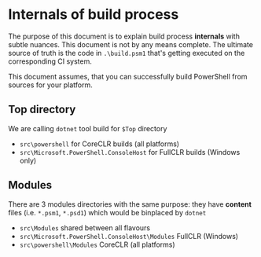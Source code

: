 Internals of build process
=========================================

The purpose of this document is to explain build process **internals** with subtle nuances. 
This document is not by any means complete.
The ultimate source of truth is the code in `.\build.psm1` that's getting executed on the corresponding CI system.

This document assumes, that you can successfully build PowerShell from sources for your platform.


Top directory
-----------

We are calling `dotnet` tool build for `$Top` directory

- `src\powershell` for CoreCLR builds (all platforms)
- `src\Microsoft.PowerShell.ConsoleHost` for FullCLR builds (Windows only)

Modules
----------

There are 3 modules directories with the same purpose: they have **content** files (i.e. `*.psm1`, `*.psd1`)
which would be binplaced by `dotnet`

- `src\Modules` shared between all flavours
- `src\Microsoft.PowerShell.ConsoleHost\Modules` FullCLR (Windows)
- `src\powershell\Modules` CoreCLR (all platforms)

